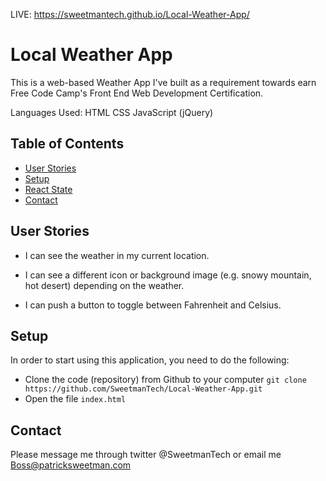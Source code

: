 LIVE: https://sweetmantech.github.io/Local-Weather-App/

# Local Weather App

This is a web-based Weather App I've built as a requirement towards earn Free Code Camp's Front End Web Development Certification.

Languages Used:
HTML
CSS
JavaScript (jQuery)

## Table of Contents

- [User Stories](#user-stories)
- [Setup](#setup)
- [React State](#react-state)
- [Contact](#contact)

## User Stories

* I can see the weather in my current location.

* I can see a different icon or background image (e.g. snowy mountain, hot desert) depending on the weather.

* I can push a button to toggle between Fahrenheit and Celsius.

## Setup
In order to start using this application, you need to do the following:
* Clone the code (repository) from Github to your computer `git clone https://github.com/SweetmanTech/Local-Weather-App.git`
* Open the file `index.html`

## Contact

Please message me through twitter @SweetmanTech or email me Boss@patricksweetman.com
